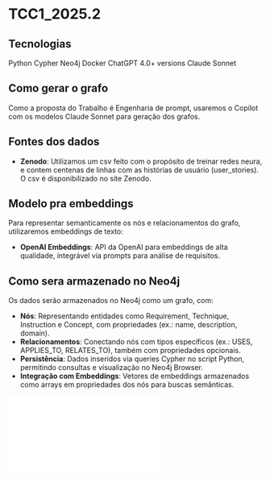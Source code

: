 # TCC1_2025.2

## Tecnologias

Python
Cypher
Neo4j
Docker
ChatGPT 4.0+ versions
Claude Sonnet

## Como gerar o grafo

Como a proposta do Trabalho é Engenharia de prompt, usaremos o Copilot com os modelos Claude Sonnet para geração dos grafos.

## Fontes dos dados

- **Zenodo**: Utilizamos um csv feito com o propósito de treinar redes neura, e contem centenas de linhas com as histórias de usuário (user_stories). O csv é disponibilizado no site Zenodo.

## Modelo pra embeddings

Para representar semanticamente os nós e relacionamentos do grafo, utilizaremos embeddings de texto:

- **OpenAI Embeddings**: API da OpenAI para embeddings de alta qualidade, integrável via prompts para análise de requisitos.

## Como sera armazenado no Neo4j

Os dados serão armazenados no Neo4j como um grafo, com:

- **Nós**: Representando entidades como Requirement, Technique, Instruction e Concept, com propriedades (ex.: name, description, domain).
- **Relacionamentos**: Conectando nós com tipos específicos (ex.: USES, APPLIES_TO, RELATES_TO), também com propriedades opcionais.
- **Persistência**: Dados inseridos via queries Cypher no script Python, permitindo consultas e visualização no Neo4j Browser.
- **Integração com Embeddings**: Vetores de embeddings armazenados como arrays em propriedades dos nós para buscas semânticas.

![Especificacao](TCC1_2025.2/Especificacao_do_grafo.md)
